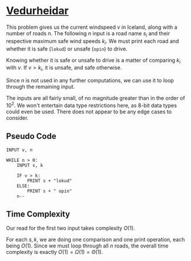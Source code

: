 # [Vedurheidar](https://open.kattis.com/problems/vedurheidar)

This problem gives us the current windspeed $v$ in Iceland, along with a number of roads $n$. The following $n$ input is a road name $s_i$ and their respective maximum safe wind speeds $k_i$. We must print each road and whether it is safe (`lokud`) or unsafe (`opin`) to drive.

Knowing whether it is safe or unsafe to drive is a matter of comparing $k_i$ with $v$. If $v > k_i$, it is unsafe, and safe otherwise.

Since $n$ is not used in any further computations, we can use it to loop through the remaining input.

The inputs are all fairly small, of no magnitude greater than in the order of $10^2$. We won't entertain data type restrictions here, as 8-bit data types could even be used. There does not appear to be any edge cases to consider.

## Pseudo Code
```
INPUT v, n

WHILE n > 0:
    INPUT s, k

    IF v > k:
        PRINT s + "lokud"
    ELSE:
        PRINT s + " opin"
    n--
```

## Time Complexity
Our read for the first two input takes complexity $O(1)$.

For each $s, k$, we are doing one comparison and one print operation, each being $O(1)$. Since we must loop through all $n$ roads, the overall time complexity is exactly $O(1) = \Omega(1) = \Theta(1)$.